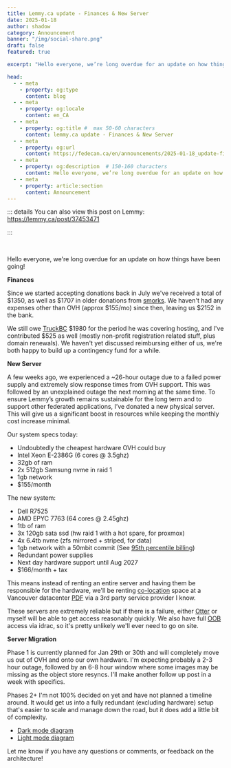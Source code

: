 ```yaml
---
title: Lemmy.ca update - Finances & New Server
date: 2025-01-18
author: shadow
category: Announcement
banner: "/img/social-share.png"
draft: false
featured: true

excerpt: "Hello everyone, we’re long overdue for an update on how things have been going!"

head:
  - - meta
    - property: og:type
      content: blog
  - - meta
    - property: og:locale
      content: en_CA
  - - meta
    - property: og:title #  max 50-60 characters
      content: lemmy.ca update - Finances & New Server
  - - meta
    - property: og:url
      content: https://fedecan.ca/en/announcements/2025-01-18_update-finances-new-server
  - - meta
    - property: og:description  # 150-160 characters
      content: Hello everyone, we’re long overdue for an update on how things have been going!
  - - meta
    - property: article:section
      content: Announcement
---
```



<BlogPostHeader 
  returnLink="/en/announcements"
  returnText="Back to Announcements"
  authorsDataKey="enAuthors"
/>

::: details You can also view this post on Lemmy: https://lemmy.ca/post/37453471 

<EmbedLemmy
  :links="[
    'https://lemmy.ca/post/37453471'
  ]"
  :titleLines="2"
  :excerptLines="3"
/>
:::

<br>

Hello everyone, we're long overdue for an update on how things have been going!

**Finances**

Since we started accepting donations back in July we've received a total of $1350, as well as $1707 in older donations from [smorks](https://lemmy.ca/u/smorks). We haven't had any expenses other than OVH (approx $155/mo) since then, leaving us $2152 in the bank. 

We still owe [TruckBC](https://lemmy.ca/u/TruckBC) $1980 for the period he was covering hosting, and I've contributed $525 as well (mostly non-profit registration related stuff, plus domain renewals). We haven't yet discussed reimbursing either of us, we're both happy to build up a contingency fund for a while.

**New Server**

A few weeks ago, we experienced a ~26-hour outage due to a failed power supply and extremely slow response times from OVH support. This was followed by an unexplained outage the next morning at the same time. To ensure Lemmy’s growth remains sustainable for the long term and to support other federated applications, I’ve donated a new physical server. This will give us a significant boost in resources while keeping the monthly cost increase minimal.

Our system specs today:
 - Undoubtedly the cheapest hardware OVH could buy
 - Intel Xeon E-2386G (6 cores @ 3.5ghz)
 - 32gb of ram
 - 2x 512gb Samsung nvme in raid 1
 - 1gb network
 - $155/month
 
The new system:
- Dell R7525
- AMD EPYC 7763 (64 cores @ 2.45ghz)
- 1tb of ram
- 3x 120gb sata ssd (hw raid 1 with a hot spare, for proxmox)
- 4x 6.4tb nvme (zfs mirrored + striped, for data)
- 1gb network with a 50mbit commit (See [95th percentile billing](https://en.wikipedia.org/wiki/Burstable_billing#95th_percentile))
- Redundant power supplies
- Next day hardware support until Aug 2027
- $166/month + tax

This means instead of renting an entire server and having them be responsible for the hardware, we'll be renting [co-location](https://en.wikipedia.org/wiki/Colocation_centre) space at a Vancouver datacenter [PDF](https://info.estruxture.com/hubfs/site-files/eStruxture_Datasheet_VAN1_EN-V5.pdf?hsLang=en) via a 3rd party service provider I know. 

These servers are extremely reliable but if there is a failure, either [Otter](https://lemmy.ca/u/otter) or myself will be able to get access reasonably quickly.  We also have full [OOB](https://en.wikipedia.org/wiki/Out-of-band_management) access via idrac, so it's pretty unlikely we'll ever need to go on site. 

**Server Migration**

Phase 1 is currently planned for Jan 29th or 30th and will completely move us out of OVH and onto our own hardware. I'm expecting probably a 2-3 hour outage, followed by an 6-8 hour window where some images may be missing as the object store resyncs. I'll make another follow up post in a week with specifics.

Phases 2+ I'm not 100% decided on yet and have not planned a timeline around. It would get us into a fully redundant (excluding hardware) setup that's easier to scale and manage down the road, but it does add a little bit of complexity.

- [Dark mode diagram](https://lemmy.ca/pictrs/image/8f072e20-969e-4edb-b56d-ad6d4955a87f.png)
- [Light mode diagram](https://lemmy.ca/pictrs/image/82e0e38e-2315-47f5-8a6e-fa50da706674.png)

Let me know if you have any questions or comments, or feedback on the architecture!

